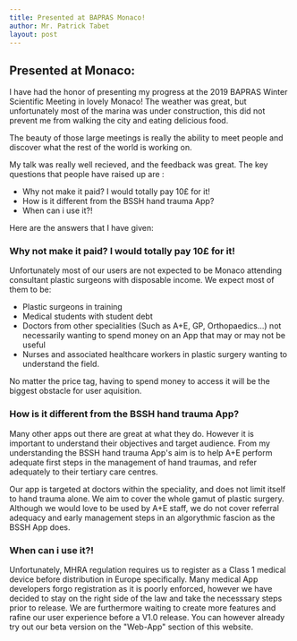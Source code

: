 ```yaml
---
title: Presented at BAPRAS Monaco! 
author: Mr. Patrick Tabet
layout: post
---
```

## Presented at Monaco:

I have had the honor of presenting my progress at the 2019 BAPRAS Winter Scientific Meeting in lovely Monaco! The weather was great, but unfortunately most of the marina was under construction, this did not prevent me from walking the city and eating delicious food.

The beauty of those large meetings is really the ability to meet people and discover what the rest of the world is working on.

My talk was really well recieved, and the feedback was great.
The key questions that people have raised up are :
* Why not make it paid? I would totally pay 10£ for it!
* How is it different from the BSSH hand trauma App?
* When can i use it?!

Here are the answers that I have given:

### Why not make it paid? I would totally pay 10£ for it!

Unfortunately most of our users are not expected to be Monaco attending consultant plastic surgeons with disposable income. We expect most of them to be:

* Plastic surgeons in training
* Medical students with student debt
* Doctors from other specialities (Such as A+E, GP, Orthopaedics...) not necessarily wanting to spend money on an App that may or may not be useful
* Nurses and associated healthcare workers in plastic surgery wanting to understand the field.

No matter the price tag, having to spend money to access it will be the biggest obstacle for user aquisition.

### How is it different from the BSSH hand trauma App?

Many other apps out there are great at what they do. However it is important to understand their objectives and target audience. From my understanding the BSSH hand trauma App's aim is to help A+E perform adequate first steps in the management of hand traumas, and refer adequately to their tertiary care centres.

Our app is targeted at doctors within the speciality, and does not limit itself to hand trauma alone. We aim to cover the whole gamut of plastic surgery. Although we would love to be used by A+E staff, we do not cover referral adequacy and early management steps in an algorythmic fascion as the BSSH App does.

### When can i use it?!

Unfortunately, MHRA regulation requires us to register as a Class 1 medical device before distribution in Europe specifically. Many medical App developers forgo registration as it is poorly enforced, however we have decided to stay on the right side of the law and take the necesssary steps prior to release. We are furthermore waiting to create more features and rafine our user experience before a V1.0 release. 
You can however already try out our beta version on the "Web-App" section of this website.

